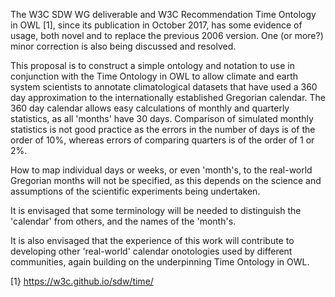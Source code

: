 The W3C SDW WG deliverable and W3C Recommendation Time Ontology in OWL [1], since its publication in October 2017, has some evidence of usage, both novel and to replace the previous 2006 version. One (or more?) minor correction is also being discussed and resolved.

This proposal is to construct a simple ontology and notation to use in conjunction with the Time Ontology in OWL to allow climate and earth system scientists to annotate climatological datasets that have used a 360 day approximation to the internationally established Gregorian calendar. The 360 day calendar allows easy calculations of monthly and quarterly statistics, as all 'months' have 30 days. Comparison of simulated monthly statistics is not good practice as the errors in the number of days is of the order of 10%, whereas errors of comparing quarters is of the order of 1 or 2%.

How to map individual days or weeks, or even 'month's, to the real-world Gregorian months will not be specified, as this depends on the science and assumptions of the scientific experiments being undertaken.

It is envisaged that some terminology will be needed to distinguish the 'calendar' from others, and the names of the 'month's. 

It is also envisaged that the experience of this work will contribute to developing other 'real-world' calendar onotologies used by different communities, again building on the underpinning Time Ontology in OWL.

[1} https://w3c.github.io/sdw/time/ 
